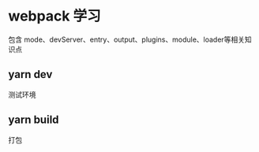 # webpack 学习

包含 mode、devServer、entry、output、plugins、module、loader等相关知识点

## yarn dev
测试环境

## yarn build 
打包